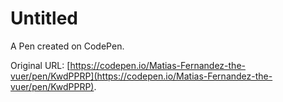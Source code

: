 # Untitled

A Pen created on CodePen.

Original URL: [https://codepen.io/Matias-Fernandez-the-vuer/pen/KwdPPRP](https://codepen.io/Matias-Fernandez-the-vuer/pen/KwdPPRP).

